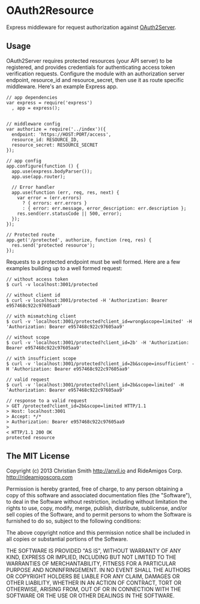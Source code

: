 # OAuth2Resource

Express middleware for request authorization against [OAuth2Server](https://github.com/RideAmigosCorp/OAuth2Server).

## Usage

OAuth2Server requires protected resources (your API server) to be registered, and provides credentials for authenticating access token verification requests. Configure the module with an authorization server endpoint, resource_id and resource_secret, then use it as route specific middleware. Here's an example Express app.

    // app dependencies
    var express = require('express')
      , app = express();


    // middleware config
    var authorize = require('../index')({
      endpoint: 'https://HOST:PORT/access', 
      resource_id: RESOURCE_ID, 
      resource_secret: RESOURCE_SECRET
    });

    // app config
    app.configure(function () {
      app.use(express.bodyParser());
      app.use(app.router);

      // Error handler
      app.use(function (err, req, res, next) {
        var error = (err.errors)
          ? { errors: err.errors }
          : { error: err.message, error_description: err.description };
        res.send(err.statusCode || 500, error);
      });
    });

    // Protected route
    app.get('/protected', authorize, function (req, res) {
      res.send('protected resource');
    });


Requests to a protected endpoint must be well formed. Here are a few examples building up to a well formed request:

    // without access token
    $ curl -v localhost:3001/protected

    // without client id
    $ curl -v localhost:3001/protected -H 'Authorization: Bearer e957468c922c97605aa9'

    // with mismatching client
    $ curl -v 'localhost:3001/protected?client_id=wrong&scope=limited' -H 'Authorization: Bearer e957468c922c97605aa9'

    // without scope
    $ curl -v 'localhost:3001/protected?client_id=2b' -H 'Authorization: Bearer e957468c922c97605aa9'

    // with insufficient scope
    $ curl -v 'localhost:3001/protected?client_id=2b&scope=insufficient' -H 'Authorization: Bearer e957468c922c97605aa9'

    // valid request
    $ curl -v 'localhost:3001/protected?client_id=2b&scope=limited' -H 'Authorization: Bearer e957468c922c97605aa9'

    // response to a valid request
    > GET /protected?client_id=2b&scope=limited HTTP/1.1
    > Host: localhost:3001
    > Accept: */*
    > Authorization: Bearer e957468c922c97605aa9
    >
    < HTTP/1.1 200 OK
    protected resource



## The MIT License

Copyright (c) 2013 Christian Smith http://anvil.io and RideAmigos Corp. http://rideamigoscorp.com

Permission is hereby granted, free of charge, to any person obtaining a copy
of this software and associated documentation files (the "Software"), to deal
in the Software without restriction, including without limitation the rights
to use, copy, modify, merge, publish, distribute, sublicense, and/or sell
copies of the Software, and to permit persons to whom the Software is
furnished to do so, subject to the following conditions:

The above copyright notice and this permission notice shall be included in
all copies or substantial portions of the Software.

THE SOFTWARE IS PROVIDED "AS IS", WITHOUT WARRANTY OF ANY KIND, EXPRESS OR
IMPLIED, INCLUDING BUT NOT LIMITED TO THE WARRANTIES OF MERCHANTABILITY,
FITNESS FOR A PARTICULAR PURPOSE AND NONINFRINGEMENT. IN NO EVENT SHALL THE
AUTHORS OR COPYRIGHT HOLDERS BE LIABLE FOR ANY CLAIM, DAMAGES OR OTHER
LIABILITY, WHETHER IN AN ACTION OF CONTRACT, TORT OR OTHERWISE, ARISING FROM,
OUT OF OR IN CONNECTION WITH THE SOFTWARE OR THE USE OR OTHER DEALINGS IN
THE SOFTWARE.
